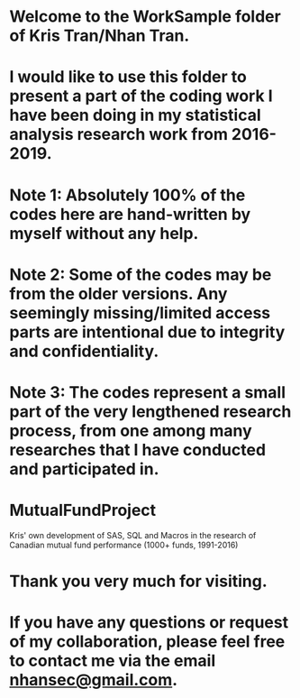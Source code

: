 # Welcome to the WorkSample folder of Kris Tran/Nhan Tran. 
# I would like to use this folder to present a part of the coding work I have been doing in my statistical analysis research work from 2016-2019.

# Note 1: Absolutely 100% of the codes here are hand-written by myself without any help.
# Note 2: Some of the codes may be from the older versions. Any seemingly missing/limited access parts are intentional due to integrity and confidentiality.
# Note 3: The codes represent a small part of the very lengthened research process, from one among many researches that I have conducted and participated in.

# MutualFundProject
Kris' own development of SAS, SQL and Macros in the research of Canadian mutual fund performance (1000+ funds, 1991-2016)

# Thank you very much for visiting.
# If you have any questions or request of my collaboration, please feel free to contact me via the email nhansec@gmail.com.
